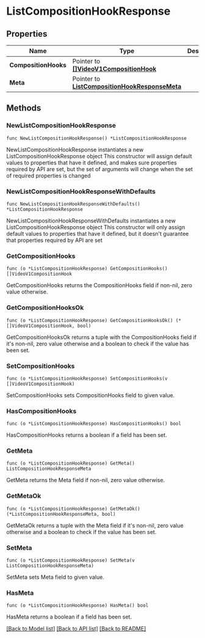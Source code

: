 # ListCompositionHookResponse

## Properties

Name | Type | Description
------------ | ------------- | -------------
**CompositionHooks** | Pointer to [**[]VideoV1CompositionHook**](VideoV1CompositionHook.md) |  | [optional] 
**Meta** | Pointer to [**ListCompositionHookResponseMeta**](ListCompositionHookResponse_meta.md) |  | [optional] 

## Methods

### NewListCompositionHookResponse

`func NewListCompositionHookResponse() *ListCompositionHookResponse`

NewListCompositionHookResponse instantiates a new ListCompositionHookResponse object
This constructor will assign default values to properties that have it defined,
and makes sure properties required by API are set, but the set of arguments
will change when the set of required properties is changed

### NewListCompositionHookResponseWithDefaults

`func NewListCompositionHookResponseWithDefaults() *ListCompositionHookResponse`

NewListCompositionHookResponseWithDefaults instantiates a new ListCompositionHookResponse object
This constructor will only assign default values to properties that have it defined,
but it doesn't guarantee that properties required by API are set

### GetCompositionHooks

`func (o *ListCompositionHookResponse) GetCompositionHooks() []VideoV1CompositionHook`

GetCompositionHooks returns the CompositionHooks field if non-nil, zero value otherwise.

### GetCompositionHooksOk

`func (o *ListCompositionHookResponse) GetCompositionHooksOk() (*[]VideoV1CompositionHook, bool)`

GetCompositionHooksOk returns a tuple with the CompositionHooks field if it's non-nil, zero value otherwise
and a boolean to check if the value has been set.

### SetCompositionHooks

`func (o *ListCompositionHookResponse) SetCompositionHooks(v []VideoV1CompositionHook)`

SetCompositionHooks sets CompositionHooks field to given value.

### HasCompositionHooks

`func (o *ListCompositionHookResponse) HasCompositionHooks() bool`

HasCompositionHooks returns a boolean if a field has been set.

### GetMeta

`func (o *ListCompositionHookResponse) GetMeta() ListCompositionHookResponseMeta`

GetMeta returns the Meta field if non-nil, zero value otherwise.

### GetMetaOk

`func (o *ListCompositionHookResponse) GetMetaOk() (*ListCompositionHookResponseMeta, bool)`

GetMetaOk returns a tuple with the Meta field if it's non-nil, zero value otherwise
and a boolean to check if the value has been set.

### SetMeta

`func (o *ListCompositionHookResponse) SetMeta(v ListCompositionHookResponseMeta)`

SetMeta sets Meta field to given value.

### HasMeta

`func (o *ListCompositionHookResponse) HasMeta() bool`

HasMeta returns a boolean if a field has been set.


[[Back to Model list]](../README.md#documentation-for-models) [[Back to API list]](../README.md#documentation-for-api-endpoints) [[Back to README]](../README.md)



